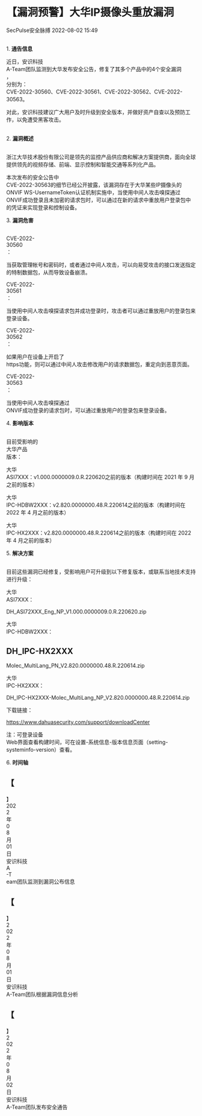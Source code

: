 #  【漏洞预警】大华IP摄像头重放漏洞   
 SecPulse安全脉搏   2022-08-02 15:49  
  
##   
  
1. **通告信息**  
  
  
  
  
近日，安识科技  
A-Team团队监测到大华发布安全公告，修复了其多个产品中的4个安全漏洞  
，  
分别为：  
CVE-2022-30560、CVE-2022-30561、CVE-2022-30562、CVE-2022-30563。  
  
对此，安识科技建议广大用户及时升级到安全版本，并做好资产自查以及预防工作，以免遭受黑客攻击。  
##   
  
2. **漏洞概述**  
  
##   
  
浙江大华技术股份有限公司是领先的监控产品供应商和解决方案提供商，面向全球提供领先的视频存储、前端、显示控制和智能交通等系列化产品。  
  
本次发布的安全公告中  
CVE-2022-30563的细节已经公开披露，该漏洞存在于大华某些IP摄像头的ONVIF WS-UsernameToken认证机制实施中，当使用中间人攻击嗅探通过ONVIF成功登录且未加密的请求包时，可以通过在新的请求中重放用户登录包中的凭证来实现登录和控制设备。  
  
  
3. **漏洞危害**  
  
  
  
##    
  
CVE-2022-  
30560  
：  
  
当获取管理帐号和密码时，或者通过中间人攻击，可以向易受攻击的接口发送指定的特制数据包，从而导致设备崩溃。  
  
CVE-2022-  
30561  
：  
  
当使用中间人攻击嗅探请求包并成功登录时，攻击者可以通过重放用户的登录包来登录设备。  
  
CVE-2022-  
30562  
：  
  
如果用户在设备上开启了  
https功能，则可以通过中间人攻击修改用户的请求数据包，重定向到恶意页面。  
  
CVE-2022-  
30563  
：  
  
当使用中间人攻击嗅探通过  
ONVIF成功登录的请求包时，可以通过重放用户的登录包来登录设备。  
  
  
4. **影响版本**  
  
  
  
##   
  
目前受影响的  
大华产品  
版本：  
  
大华  
ASI7XXX：v1.000.0000009.0.R.220620之前的版本（构建时间在 2021 年 9 月之前的版本）  
  
大华  
IPC-HDBW2XXX：v2.820.0000000.48.R.220614之前的版本（构建时间在 2022 年 4 月之前的版本）  
  
大华  
IPC-HX2XXX：v2.820.0000000.48.R.220614之前的版本（构建时间在 2022 年 4 月之前的版本）  
  
  
5. **解决方案**  
  
  
  
##   
  
目前这些漏洞已经修复，受影响用户可升级到以下修复版本，或联系当地技术支持进行升级：  
  
大华  
ASI7XXX：  
  
DH_ASI72XXX_Eng_NP_V1.000.0000009.0.R.220620.zip  
  
大华  
IPC-HDBW2XXX：  
  
DH_IPC-HX2XXX  
-  
Molec_MultiLang_PN_V2.820.0000000.48.R.220614.zip  
  
大华  
IPC-HX2XXX：  
  
DH_IPC-HX2XXX-Molec_MultiLang_NP_V2.820.0000000.48.R.220614.zip  
  
下载链接：  
  
https://www.dahuasecurity.com/support/downloadCenter  
  
注：可登录设备  
Web界面查看构建时间，可在设置-系统信息-版本信息页面（setting-systeminfo-version）查看。  
  
  
6. **时间轴**  
  
  
  
  
【  
-  
】  
202  
2  
年  
0  
8  
月  
01  
日   
安识科技  
A  
-T  
eam团队监测到漏洞公布信息  
  
【  
-  
】  
2  
02  
2  
年  
0  
8  
月  
01  
日   
安识科技  
A-Team团队根据漏洞信息分析  
  
【  
-  
】  
2  
02  
2  
年  
0  
8  
月  
02  
日   
安识科技  
A-Team团队发布安全通告  
  
